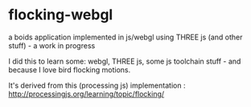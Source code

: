 # flocking-webgl
a boids application implemented in js/webgl using THREE js (and other stuff) - a work in progress

I did this to learn some: webgl, THREE js, some js toolchain stuff - and because I love bird flocking motions.

It's derived from this (processing js) implementation : http://processingjs.org/learning/topic/flocking/
